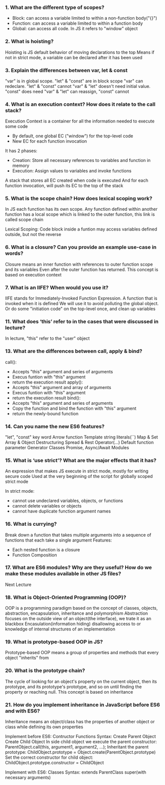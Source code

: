 ### 1. What are the different type of scopes?
- Block: can access a variable limited to within a non-function body("{}")
- Function: can access a variable limited to within a function body
- Global: can access all code. In JS it refers to "window" object 

### 2. What is hoisting?
Hoisting is JS default behavior of moving declarations to the top
Means if not in strict mode, a variable can be declared after it has been used

### 3. Explain the differences between var, let & const
"var" is in global scope. "let" & "const" are in block scope
"var" can redeclare. "let" & "const" cannot
"var" & "let" doesn't need initial value. "const" does need
"var" & "let" can reassign, "const" cannot

### 4. What is an execution context? How does it relate to the call stack?
Execution Context is a container for all the information needed to execute some code
- By default, one global EC ("window") for the top-level code
- New EC for each function invocation

It has 2 phases:
- Creation: Store all necessary references to variables and function in memory
- Execution: Assign values to variables and invoke functions

A stack that stores all EC created when code is executed
And for each function invocation, will push its EC to the top of the stack

### 5. What is the scope chain? How does lexical scoping work?
In JS each function has its own scope. Any function defined within another function has a local scope 
which is linked to the outer function, this link is called scope chain

Lexical Scoping: Code block inside a funtion may access variables defined outside, but not the reverse

### 6. What is a closure? Can you provide an example use-case in words?
Closure means an inner function with references to outer function scope and its variables
Even after the outer function has returned. This concept is based on execution context

### 7. What is an IIFE? When would you use it?
IIFE stands for Immediately-Invoked Function Expression. A function that is invoked when it is defined
We will use it to avoid polluting the global object. Or do some "initiation code" on the top-level once, and clean up variables

### 11. What does ‘this’ refer to in the cases that were discussed in lecture?
In lecture, "this" refer to the "user" object

### 13. What are the differences between call, apply & bind?
call(): 
- Accepts "this" argument and series of arguments
- Execus funtion with "this" argument
- return the execution result
apply():
- Accepts "this" argument and array of arguments
- Execus funtion with "this" argument
- return the execution result
bind():
- Accepts "this" argument and series of arguments
- Copy the function and bind the function with "this" argument
- return the newly-bound function

### 14. Can you name the new ES6 features?
"let", "const" key word
Arrow function
Template string literals(``)
Map & Set
Array & Object Destructuring
Spread & Rest Operator(...)
Default function parameter
Generator
Classes
Promise, Async/Await
Modules

### 15. What is ‘use strict’? What are the major effects that it has?
An expression that makes JS execute in strict mode, mostly for writing secure code
Used at the very beginning of the script for globally scoped strict mode

In strict mode: 
- cannot use undeclared variables, objects, or functions
- cannot delete variables or objects
- cannot have duplicate function argument names

### 16. What is currying?
Break down a function that takes multiple arguments into a sequence of functions that each take a single argument
Features:
- Each nested function is a closure
- Function Composition

### 17. What are ES6 modules? Why are they useful? How do we make these modules available in other JS files?
Next Lecture

### 18. What is Object-Oriented Programming (OOP)?
OOP is a programming paradigm based on the concept of classes, objects, abstraction, encapsulation, inheritance and polymorphism
Abstraction focuses on the outside view of an object(the interface), we trate it as an blackbox
Encasulation(information hiding) disallowing access to or knowledge of internal structures of an implementation

### 19. What is prototype-based OOP in JS?
Prototype-based OOP means a group of properties and methods that every object "inherits" from

### 20. What is the prototype chain?
The cycle of looking for an object's property on the current object, then its prototype, and its prototype's prototype, and so on
until finding the property or reaching null. This concept is based on inheritance

### 21. How do you implement inheritance in JavaScript before ES6 and with ES6?
Inheritance means an object/class has the properties of another object or class while defining its own properties

Implement before ES6: Contructor Functions 
Syntax:
Create Parent Object
Create Child Object
In side child object we execute the parent constructor: ParentObject.call(this, argument1, argument2, ...);
Inheritant the parent prototype: ChildObject.prototype = Object.create(ParentObject.prototype)
Set the correct constructor for child object: ChildObject.prototype.constructor = ChildObject

Implement with ES6: Classes
Syntax:
extends ParentClass
super(with necessary arguments) 
